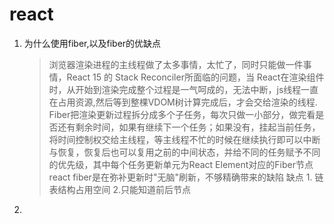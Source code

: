 # react

1. 为什么使用fiber,以及fiber的优缺点
    > 浏览器渲染进程的主线程做了太多事情，太忙了，同时只能做一件事情，React 15 的 Stack Reconciler所面临的问题，当 React在渲染组件时，从开始到渲染完成整个过程是一气呵成的，无法中断，js线程一直在占用资源,然后等到整棵VDOM树计算完成后，才会交给渲染的线程.
    > Fiber把渲染更新过程拆分成多个子任务，每次只做一小部分，做完看是否还有剩余时间，如果有继续下一个任务；如果没有，挂起当前任务，将时间控制权交给主线程，等主线程不忙的时候在继续执行即可以中断与恢复，恢复后也可以复用之前的中间状态，并给不同的任务赋予不同的优先级，其中每个任务更新单元为React Element对应的Fiber节点
    > react fiber是在弥补更新时"无脑"刷新，不够精确带来的缺陷
    > 缺点 1. 链表结构占用空间 2.只能知道前后节点

2. 